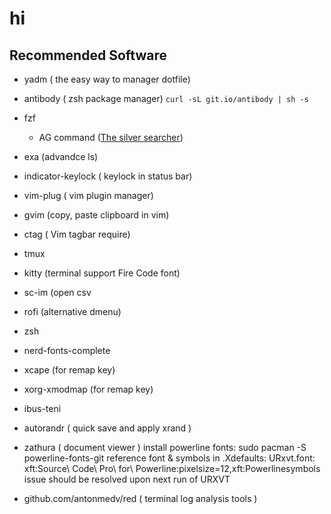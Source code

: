 # hi

## Recommended Software
* yadm ( the easy way to manager dotfile)
* antibody ( zsh package manager) ```curl -sL git.io/antibody | sh -s```
* fzf
	* AG command ([The silver searcher](https://github.com/ggreer/the_silver_searcher))
* exa (advandce ls)
* indicator-keylock ( keylock in status bar)
* vim-plug  ( vim plugin manager)
* gvim  (copy, paste clipboard in vim)
* ctag  ( Vim tagbar require)
* tmux 
* kitty (terminal support Fire Code font)
* sc-im (open csv
* rofi (alternative dmenu)
* zsh
* nerd-fonts-complete
* xcape (for remap key)
* xorg-xmodmap (for  remap key)
* ibus-teni
* autorandr ( quick save and apply xrand )
* zathura ( document viewer )
install powerline fonts:
sudo pacman -S powerline-fonts-git
reference font & symbols in .Xdefaults:
URxvt.font: xft:Source\ Code\ Pro\ for\ Powerline:pixelsize=12,xft:Powerlinesymbols
issue should be resolved upon next run of URXVT

* github.com/antonmedv/red ( terminal log analysis tools )
